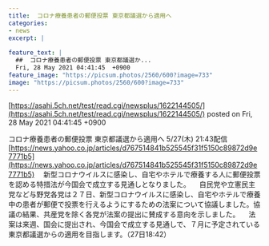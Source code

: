 ```yaml
---
title:  コロナ療養患者の郵便投票 東京都議選から適用へ  
categories:
- news
excerpt: |
  
feature_text: |
  ##  コロナ療養患者の郵便投票 東京都議選か...
  Fri, 28 May 2021 04:41:45  +0900
feature_image: "https://picsum.photos/2560/600?image=733"
image: "https://picsum.photos/2560/600?image=733"
---
```


[https://asahi.5ch.net/test/read.cgi/newsplus/1622144505/](https://asahi.5ch.net/test/read.cgi/newsplus/1622144505/)
posted on Fri, 28 May 2021 04:41:45  +0900

<!--more-->

コロナ療養患者の郵便投票 東京都議選から適用へ 5/27(木) 21:43配信 [https://news.yahoo.co.jp/articles/d767514841b525545f31f5150c89872d9e7771b5](https://news.yahoo.co.jp/articles/d767514841b525545f31f5150c89872d9e7771b5) 　新型コロナウイルスに感染し、自宅やホテルで療養する人に郵便投票を認める特措法が今国会で成立する見通しとなりました。 　自民党や立憲民主党など与野党各党は２７日、新型コロナウイルスに感染し、自宅やホテルで療養中の患者が郵便で投票を行えるようにするための法案について協議しました。協議の結果、共産党を除く各党が法案の提出に賛成する意向を示しました。 　法案は来週、国会に提出され、今国会で成立する見通しで、７月に予定されている東京都議選からの適用を目指します。（27日18:42）

